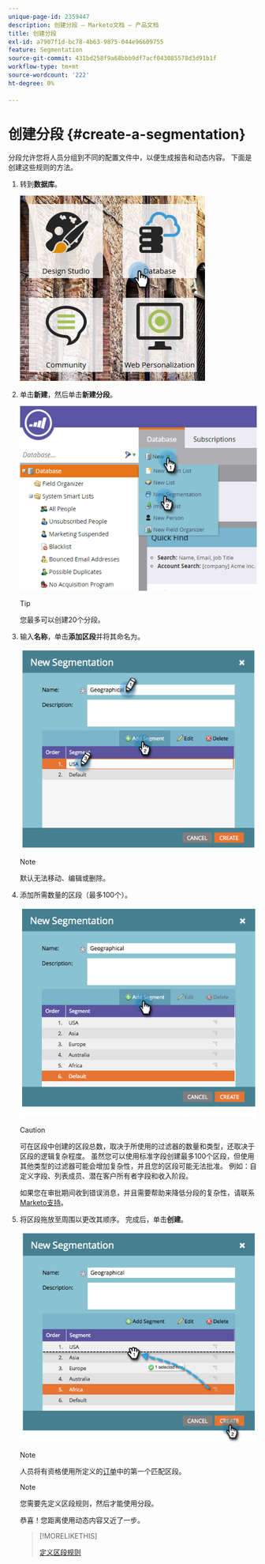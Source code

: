 ```yaml
---
unique-page-id: 2359447
description: 创建分段 — Marketo文档 — 产品文档
title: 创建分段
exl-id: a7907f1d-bc78-4b63-9875-044e96609755
feature: Segmentation
source-git-commit: 431bd258f9a68bbb9df7acf043085578d3d91b1f
workflow-type: tm+mt
source-wordcount: '222'
ht-degree: 0%

---
```


# 创建分段 {#create-a-segmentation}

分段允许您将人员分组到不同的配置文件中，以便生成报告和动态内容。 下面是创建这些规则的方法。

1. 转到&#x200B;**数据库**。

   ![](assets/image2017-3-28-13-3a44-3a54.png)

1. 单击&#x200B;**新建**，然后单击&#x200B;**新建分段**。

   ![](assets/image2017-3-28-13-3a56-3a57.png)

   >[!TIP]
   >
   >您最多可以创建20个分段。

1. 输入&#x200B;**名称**，单击&#x200B;**添加区段**&#x200B;并将其命名为。

   ![](assets/image2014-9-15-10-3a1-3a1.png)

   >[!NOTE]
   >
   >默认无法移动、编辑或删除。

1. 添加所需数量的区段（最多100个）。

   ![](assets/image2014-9-15-10-3a1-3a16.png)

   >[!CAUTION]
   >
   >可在区段中创建的区段总数，取决于所使用的过滤器的数量和类型，还取决于区段的逻辑复杂程度。 虽然您可以使用标准字段创建最多100个区段，但使用其他类型的过滤器可能会增加复杂性，并且您的区段可能无法批准。 例如：自定义字段、列表成员、潜在客户所有者字段和收入阶段。
   >
   >如果您在审批期间收到错误消息，并且需要帮助来降低分段的复杂性，请联系[Marketo支持](https://nation.marketo.com/t5/Support/ct-p/Support)。

1. 将区段拖放至周围以更改其顺序。 完成后，单击&#x200B;**创建**。

   ![](assets/image2014-9-15-10-3a1-3a30.png)

   >[!NOTE]
   >
   >人员将有资格使用所定义的[订单](/help/marketo/product-docs/personalization/segmentation-and-snippets/segmentation/segmentation-order-priority.md)中的第一个匹配区段。

   >[!NOTE]
   >
   >您需要先定义区段规则，然后才能使用分段。

   恭喜！您距离使用动态内容又近了一步。

   >[!MORELIKETHIS]
   >
   >[定义区段规则](/help/marketo/product-docs/personalization/segmentation-and-snippets/segmentation/define-segment-rules.md)
